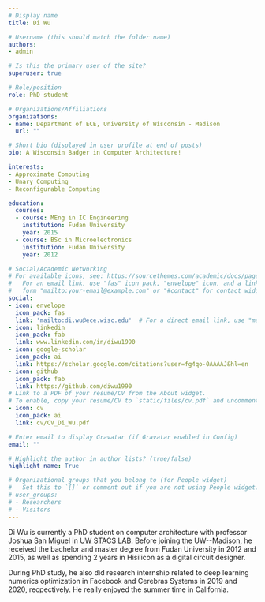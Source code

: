 ```yaml
---
# Display name
title: Di Wu

# Username (this should match the folder name)
authors:
- admin

# Is this the primary user of the site?
superuser: true

# Role/position
role: PhD student

# Organizations/Affiliations
organizations:
- name: Department of ECE, University of Wisconsin - Madison
  url: ""

# Short bio (displayed in user profile at end of posts)
bio: A Wisconsin Badger in Computer Architecture!

interests:
- Approximate Computing
- Unary Computing
- Reconfigurable Computing

education:
  courses:
  - course: MEng in IC Engineering
    institution: Fudan University
    year: 2015
  - course: BSc in Microelectronics
    institution: Fudan University
    year: 2012

# Social/Academic Networking
# For available icons, see: https://sourcethemes.com/academic/docs/page-builder/#icons
#   For an email link, use "fas" icon pack, "envelope" icon, and a link in the
#   form "mailto:your-email@example.com" or "#contact" for contact widget.
social:
- icon: envelope
  icon_pack: fas
  link: 'mailto:di.wu@ece.wisc.edu'  # For a direct email link, use "mailto:test@example.org".
- icon: linkedin
  icon_pack: fab
  link: www.linkedin.com/in/diwu1990
- icon: google-scholar
  icon_pack: ai
  link: https://scholar.google.com/citations?user=fg4qo-0AAAAJ&hl=en
- icon: github
  icon_pack: fab
  link: https://github.com/diwu1990
# Link to a PDF of your resume/CV from the About widget.
# To enable, copy your resume/CV to `static/files/cv.pdf` and uncomment the lines below.
- icon: cv
  icon_pack: ai
  link: cv/CV_Di_Wu.pdf

# Enter email to display Gravatar (if Gravatar enabled in Config)
email: ""

# Highlight the author in author lists? (true/false)
highlight_name: True

# Organizational groups that you belong to (for People widget)
#   Set this to `[]` or comment out if you are not using People widget.
# user_groups:
# - Researchers
# - Visitors
---
```


Di Wu is currently a PhD student on computer architecture with professor Joshua San Miguel in [UW STACS LAB](https://jsm.ece.wisc.edu/). Before joining the UW--Madison, he received the bachelor and master degree from Fudan University in 2012 and 2015, as well as spending 2 years in Hisilicon as a digital circuit designer.

During PhD study, he also did research internship related to deep learning numerics optimization in Facebook and Cerebras Systems in 2019 and 2020, recpectively. He  really enjoyed the summer time in California.
